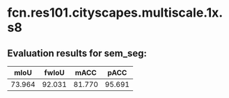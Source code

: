 # fcn.res101.cityscapes.multiscale.1x.s8  

## Evaluation results for sem_seg:  

|  mIoU  |  fwIoU  |  mACC  |  pACC  |  
|:------:|:-------:|:------:|:------:|  
| 73.964 | 92.031  | 81.770 | 95.691 |
